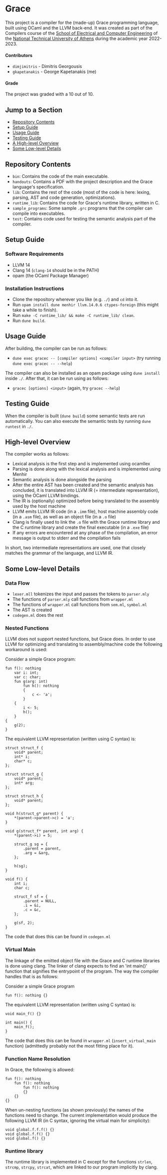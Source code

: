 # Grace
This project is a compiler for the (made-up) Grace programming language, built using OCaml and the LLVM back-end. It was created as part of the Compilers course of the [School of Electrical and Computer Engineering](https://www.ece.ntua.gr/en) of the [National Technical University of Athens](https://ntua.gr/en/) during the academic year 2022-2023.

#### Contributors
* `dimjimitris` - Dimitris Georgousis
* `gkapetanakis` - George Kapetanakis (me)

#### Grade
The project was graded with a 10 out of 10.

## Jump to a Section
* [Repository Contents](#repository-contents)
* [Setup Guide](#setup-guide)
* [Usage Guide](#usage-guide)
* [Testing Guide](#testing-guide)
* [A High-level Overview](#a-high-level-overview)
* [Some Low-level Details](#some-low-level-details)

## Repository Contents
* `bin`: Contains the code of the main executable.
* `handouts`: Contains a PDF with the project description and the Grace language's specification.
* `lib`: Contains the rest of the code (most of the code is here: lexing, parsing, AST and code generation, optimizations). 
* `runtime_lib`: Contains the code for Grace's runtime library, written in C.
* `sample_programs`: Some sample `.grc` programs that the compiler can compile into executables.
* `test`: Contains code used for testing the semantic analysis part of the compiler.

## Setup Guide
### Software Requirements
* LLVM 14
* Clang 14 (`clang-14` should be in the PATH)
* opam (the OCaml Package Manager)

### Installation Instructions
* Clone the repository wherever you like (e.g. `./`) and `cd` into it.
* Run `opam install dune menhir llvm.14.0.6 ctypes-foreign` (this might take a while to finish).
* Run `make -C runtime_lib/ && make -C runtime_lib/ clean`.
* Run `dune build`.

## Usage Guide
After building, the compiler can be run as follows:
* `dune exec gracec -- [compiler options] <compiler input>` (try running `dune exec gracec -- --help`)

The compiler can also be installed as an opam package using `dune install` inside `./`.
After that, it can be run using as follows:
* `gracec [options] <input>` (again, try `gracec --help`)

## Testing Guide
When the compiler is built (`dune build`) some semantic tests are run automatically. You can also execute the semantic tests by running `dune runtest` in `./`.

## High-level Overview
The compiler works as follows:
* Lexical analysis is the first step and is implemented using ocamllex
* Parsing is done along with the lexical analysis and is implemented using Menhir
* Semantic analysis is done alongside the parsing
* After the entire AST has been created and the semantic analysis has concluded, it is translated into LLVM IR (= intermediate representation), using the OCaml LLVM bindings.
* The IR is (optionally) optimized before being translated to the assembly used by the host machine
* LLVM emits LLVM IR code (in a `.imm` file), host machine assembly code (in a `.asm` file), as well as an object file (in a `.o` file)
* Clang is finally used to link the `.o` file with the Grace runtime library and the C runtime library and create the final executable (in a `.exe` file)
* If any errors are encountered at any phase of the compilation, an error message is output to stderr and the compilation fails

In short, two intermediate representations are used, one that closely matches
the grammar of the language, and LLVM IR.

## Some Low-level Details
### Data Flow
* `lexer.mll` tokenizes the input and passes the tokens to `parser.mly`
* The functions of `parser.mly` call functions from `wrapper.ml`
* The functions of `wrapper.ml` call functions from `sem.ml`, `symbol.ml`
* The AST is created
* `codegen.ml` does the rest

### Nested Functions
LLVM does not support nested functions, but Grace does.
In order to use LLVM for optimizing and translating to assembly/machine code the following workaround is used:

Consider a simple Grace program:
```
fun f(): nothing
    var i: int;
    var c: char;
    fun g(arg: int)
        fun h(): nothing
        {
            c <- 'a';
        }
    {
        i <- 5;
        h();
    }
{
    g(2);
}
```

The equivalent LLVM representation (written using C syntax) is:
```
struct struct_f {
    void* parent;
    int* i;
    char* c;
};

struct struct_g {
    void* parent;
    int* arg;
};

struct struct_h {
    void* parent;
};

void h(struct_g* parent) {
    *(parent->parent->c) = 'a';
}

void g(struct_f* parent, int arg) {
    *(parent->i) = 5;

    struct_g sg = {
        .parent = parent,
        .arg = &arg,
    };

    h(sg);
}

void f() {
    int i;
    char c;

    struct_f sf = {
        .parent = NULL,
        .i = &i,
        .c = &c,
    };

    g(sf, 2);
}
```

The code that does this can be found in `codegen.ml`

### Virtual Main
The linkage of the emitted object file with the Grace and C runtime libraries is done using clang.
The linker of clang expects to find an 'int main()' function that signifies the entrypoint of the program.
The way the compiler handles that is as follows:

Consider a simple Grace program
```
fun f(): nothing {}
```

The equivalent LLVM representation (written using C syntax) is:
```
void main_f() {}

int main() {
    main_f();
}
```

The code that does this can be found in `wrapper.ml` (`insert_virtual_main` function) (admittedly probably not the most fitting place for it).

### Function Name Resolution
In Grace, the following is allowed:
```
fun f(): nothing
    fun f(): nothing
        fun f(): nothing
        {}
    {}
{}
```

When un-nesting functions (as shown previously) the names of the functions need to change.
The current implementation would produce the following LLVM IR (in C syntax, ignoring the virtual main for simplicity):
```
void global.f.f.f() {}
void global.f.f() {}
void global.f() {}
```
### Runtime library
The runtime library is implemented in C except for the functions `strlen`, `strcmp`, `strcpy`, `strcat`, which are linked to our program implicitly by clang.
